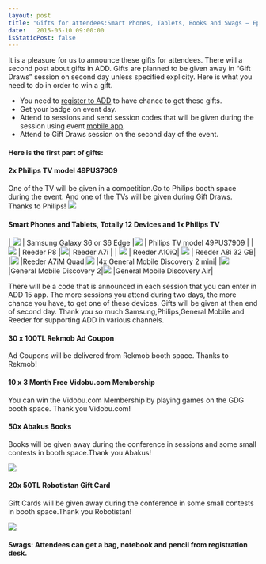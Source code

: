 ```yaml
---
layout: post
title: "Gifts for attendees:Smart Phones, Tablets, Books and Swags – Episode 1-"
date:   2015-05-10 09:00:00
isStaticPost: false
---
```


It is a pleasure for us to announce these gifts for attendees. There will a second post about gifts in ADD. Gifts are planned to be given away in  “Gift Draws” session on second day unless specified explicity. Here is what you need to do in order to win a gift.

* You need to [register to ADD](http://www.eventbrite.com/e/android-developer-days-2015-registration-14846274607) to have chance to get these gifts.
* Get your badge on event day.
* Attend to sessions and send session codes that will be given during the session using event [mobile app](https://play.google.com/store/apps/details?id=co.fourapps.add).
* Attend to Gift Draws session on the second day of the event.

#### Here is the first part of gifts:

#### 2x Philips TV model 49PUS7909

One of the TV will be given in a competition.Go to Philips booth space during the event. And one of the TVs will be given during Gift Draws. Thanks to Philips!
<img class="img-responsive" src="{{ site.baseurl_root }}/img/posts/philips.jpeg" style="max-width: 600px"/>

#### Smart Phones and Tablets, Totally 12 Devices and 1x Philips TV

| <img class="img-responsive" src="{{ site.baseurl_root }}/img/posts/samsungs6.png" style="max-width: 200px"/> |     Samsung Galaxy S6 or S6 Edge |<img class="img-responsive" src="{{ site.baseurl_root }}/img/posts/philips.jpeg" style="max-width: 200px"/> |    Philips TV model 49PUS7909 |
| <img class="img-responsive" src="{{ site.baseurl_root }}/img/posts/p8.jpg" style="max-width: 200px"/> | Reeder P8 |<img class="img-responsive" src="{{ site.baseurl_root }}/img/posts/a7i.jpg" style="max-width: 200px"/>| Reeder A7i |
| <img class="img-responsive" src="{{ site.baseurl_root }}/img/posts/a10iq.jpg" style="max-width: 200px"/> | Reeder A10iQ| <img class="img-responsive" src="{{ site.baseurl_root }}/img/posts/a8i32gb.jpg" style="max-width: 200px"/> | Reeder A8i 32 GB|
|<img class="img-responsive" src="{{ site.baseurl_root }}/img/posts/a7im_quadcore_4.jpg" style="max-width: 200px"/> |Reeder A7iM Quad|<img class="img-responsive" src="{{ site.baseurl_root }}/img/posts/discovery2mini.jpg" style="max-width: 200px"/> |4x General Mobile Discovery 2 mini|
|<img class="img-responsive" src="{{ site.baseurl_root }}/img/posts/discovery2.png" style="max-width: 200px"/> |General Mobile Discovery 2|<img class="img-responsive" src="{{ site.baseurl_root }}/img/posts/discoveryair.jpg" style="max-width: 200px"/> |General Mobile Discovery Air|

There will be a code that is announced in each session that you can enter in ADD 15 app. The more sessions you attend during two days, the more chance you have, to get one of these devices.  Gifts will be given at then end of second day. Thank you so much Samsung,Philips,General Mobile and Reeder for supporting ADD in various channels.

#### 30 x 100TL Rekmob Ad Coupon

Ad Coupons will be delivered from Rekmob booth space. Thanks to Rekmob!

#### 10 x 3 Month Free Vidobu.com Membership

You can win the Vidobu.com Membership by playing games on the GDG booth space. Thank you Vidobu.com!

#### 50x Abakus Books

Books will be given away during the conference in sessions and some small contests in booth space.Thank you Abakus!

<img class="img-responsive" src="{{ site.baseurl_root }}/img/posts/abakuskitap.jpg" style="max-width: 200px"/>

#### 20x 50TL Robotistan Gift Card

Gift Cards will be given away during the conference in some small contests in booth space.Thank you Robotistan!

<img class="img-responsive" src="{{ site.baseurl_root }}/img/posts/robotistan.png" style="max-width: 300px"/>

#### Swags: Attendees can get a bag, notebook and pencil from registration desk.
